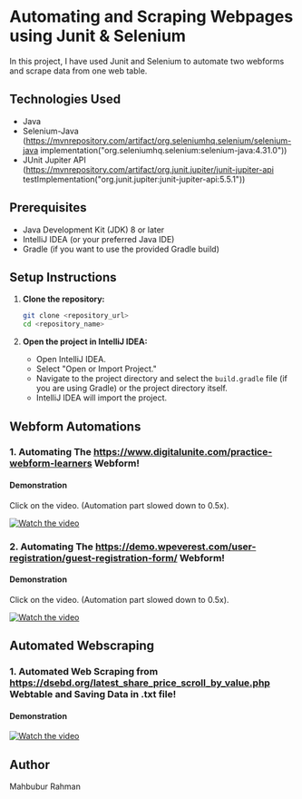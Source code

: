 # Automating and Scraping Webpages using Junit & Selenium 
In this project, I have used Junit and Selenium to automate two webforms and scrape data from one web table. 

## Technologies Used

 * Java
 * Selenium-Java (https://mvnrepository.com/artifact/org.seleniumhq.selenium/selenium-java
implementation("org.seleniumhq.selenium:selenium-java:4.31.0"))
 * JUnit Jupiter API (https://mvnrepository.com/artifact/org.junit.jupiter/junit-jupiter-api
testImplementation("org.junit.jupiter:junit-jupiter-api:5.5.1"))

 ## Prerequisites

 * Java Development Kit (JDK) 8 or later
 * IntelliJ IDEA (or your preferred Java IDE)
 * Gradle (if you want to use the provided Gradle build)

## Setup Instructions

 1.  **Clone the repository:**

     ```bash
     git clone <repository_url>
     cd <repository_name>
     ```

 2.  **Open the project in IntelliJ IDEA:**

     * Open IntelliJ IDEA.
     * Select "Open or Import Project."
     * Navigate to the project directory and select the `build.gradle` file (if you are using Gradle) or the project directory itself.
     * IntelliJ IDEA will import the project.


## Webform Automations 
### 1. Automating The https://www.digitalunite.com/practice-webform-learners Webform!
#### Demonstration 
Click on the video. (Automation part slowed down to 0.5x). 

 [![Watch the video](https://github.com/raadxrahman/JunitAutomation/blob/master/src/test/resources/Demonstration/img.png)](https://youtu.be/_ZRsSk_uDWA)


### 2. Automating The https://demo.wpeverest.com/user-registration/guest-registration-form/ Webform!
#### Demonstration 
Click on the video. (Automation part slowed down to 0.5x). 

 [![Watch the video](https://github.com/raadxrahman/JunitAutomation/blob/master/src/test/resources/Demonstration/img_1.png)](https://youtu.be/TqxrcQxnhMI)

 ## Automated Webscraping
 ### 1. Automated Web Scraping from https://dsebd.org/latest_share_price_scroll_by_value.php Webtable and Saving Data in .txt file!
 #### Demonstration 
 [![Watch the video](https://github.com/raadxrahman/JunitAutomation/blob/master/src/test/resources/Demonstration/img_2.png)]( https://youtu.be/XFc1viAzUvk)

 ##  Author

Mahbubur Rahman
